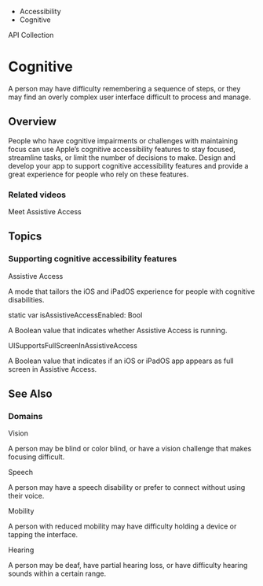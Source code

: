 

- Accessibility
-  Cognitive 

API Collection

# Cognitive

A person may have difficulty remembering a sequence of steps, or they may find an overly complex user interface difficult to process and manage.

## Overview

People who have cognitive impairments or challenges with maintaining focus can use Apple’s cognitive accessibility features to stay focused, streamline tasks, or limit the number of decisions to make. Design and develop your app to support cognitive accessibility features and provide a great experience for people who rely on these features.

### Related videos

Meet Assistive Access

## Topics

### Supporting cognitive accessibility features

Assistive Access

A mode that tailors the iOS and iPadOS experience for people with cognitive disabilities.

static var isAssistiveAccessEnabled: Bool

A Boolean value that indicates whether Assistive Access is running.

UISupportsFullScreenInAssistiveAccess

A Boolean value that indicates if an iOS or iPadOS app appears as full screen in Assistive Access.

## See Also

### Domains

Vision

A person may be blind or color blind, or have a vision challenge that makes focusing difficult.

Speech

A person may have a speech disability or prefer to connect without using their voice.

Mobility

A person with reduced mobility may have difficulty holding a device or tapping the interface.

Hearing

A person may be deaf, have partial hearing loss, or have difficulty hearing sounds within a certain range.

